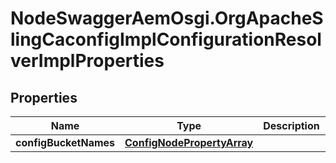 # NodeSwaggerAemOsgi.OrgApacheSlingCaconfigImplConfigurationResolverImplProperties

## Properties
Name | Type | Description | Notes
------------ | ------------- | ------------- | -------------
**configBucketNames** | [**ConfigNodePropertyArray**](ConfigNodePropertyArray.md) |  | [optional] 


